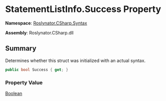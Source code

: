 # StatementListInfo\.Success Property

**Namespace**: [Roslynator.CSharp.Syntax](../../README.md)

**Assembly**: Roslynator\.CSharp\.dll

## Summary

Determines whether this struct was initialized with an actual syntax\.

```csharp
public bool Success { get; }
```

### Property Value

[Boolean](https://docs.microsoft.com/en-us/dotnet/api/system.boolean)

